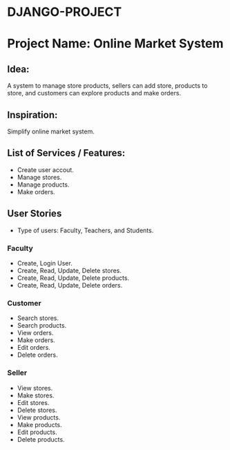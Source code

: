 # DJANGO-PROJECT

# Project Name: Online Market System

## Idea:
A system to manage store products, sellers can add store, products to store, and customers can explore products and make orders.

## Inspiration:
Simplify online market system.


## List of Services / Features:

- Create user accout.
- Manage stores.
- Manage products.
- Make orders.


## User Stories
- Type of users: Faculty, Teachers, and Students.

### Faculty

- Create, Login User.
- Create, Read, Update, Delete stores.
- Create, Read, Update, Delete products.
- Create, Read, Update, Delete orders.

### Customer
- Search stores.
- Search products.
- View orders.
- Make orders.
- Edit orders.
- Delete orders.

### Seller
- View stores.
- Make stores.
- Edit stores.
- Delete stores.
- View products.
- Make products.
- Edit products.
- Delete products.
